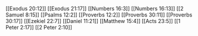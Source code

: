 [[Exodus 20:12]]
[[Exodus 21:17]]
[[Numbers 16:3]]
[[Numbers 16:13]]
[[2 Samuel 8:15]]
[[Psalms 12:2]]
[[Proverbs 12:2]]
[[Proverbs 30:11]]
[[Proverbs 30:17]]
[[Ezekiel 22:7]]
[[Daniel 11:21]]
[[Matthew 15:4]]
[[Acts 23:5]]
[[1 Peter 2:17]]
[[2 Peter 2:10]]
